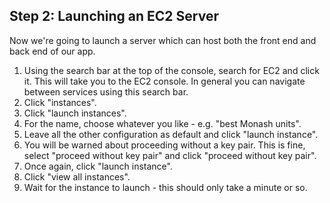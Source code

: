 ## Step 2: Launching an EC2 Server

Now we're going to launch a server which can host both the front end and back end of our app.

1. Using the search bar at the top of the console, search for EC2 and click it. This will take you to the EC2 console. In general you can navigate between services using this search bar.
2. Click "instances".
3. Click "launch instances".
4. For the name, choose whatever you like - e.g. "best Monash units".
5. Leave all the other configuration as default and click "launch instance".
6. You will be warned about proceeding without a key pair. This is fine, select "proceed without key pair" and click "proceed without key pair".
7. Once again, click "launch instance".
8. Click "view all instances".
9. Wait for the instance to launch - this should only take a minute or so.
